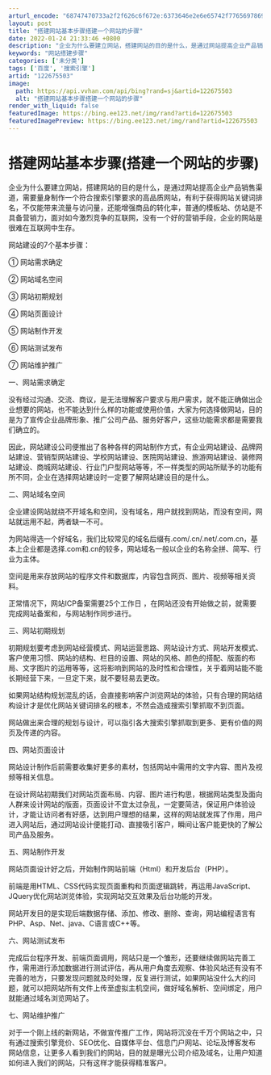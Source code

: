```yaml
---
arturl_encode: "68747470733a2f2f626c6f672e:6373646e2e6e65742f77656978696e5f34333237333934352f:61727469636c652f64657461696c732f313232363735353033"
layout: post
title: "搭建网站基本步骤搭建一个网站的步骤"
date: 2022-01-24 21:33:46 +0800
description: "企业为什么要建立网站，搭建网站的目的是什么，是通过网站提高企业产品销售渠道，需要量身制作一个符合搜索"
keywords: "网站搭建步骤"
categories: ['未分类']
tags: ['百度', '搜索引擎']
artid: "122675503"
image:
  path: https://api.vvhan.com/api/bing?rand=sj&artid=122675503
  alt: "搭建网站基本步骤搭建一个网站的步骤"
render_with_liquid: false
featuredImage: https://bing.ee123.net/img/rand?artid=122675503
featuredImagePreview: https://bing.ee123.net/img/rand?artid=122675503
---
```


# 搭建网站基本步骤(搭建一个网站的步骤)

企业为什么要建立网站，搭建网站的目的是什么，是通过网站提高企业产品销售渠道，需要量身制作一个符合搜索引擎要求的高品质网站，有利于获得网站关键词排名，不仅能带来流量与访问量，还能增强商品的转化率，普通的模板站、仿站是不具备营销力，面对如今激烈竞争的互联网，没有一个好的营销手段，企业的网站是很难在互联网中生存。

网站建设的7个基本步骤：
  
① 网站需求确定

② 网站域名空间

③ 网站初期规划

④ 网站页面设计

⑤ 网站制作开发

⑥ 网站测试发布

⑦ 网站维护推广

一、网站需求确定
  
没有经过沟通、交流、商议，是无法理解客户要求与用户需求，就不能正确做出企业想要的网站，也不能达到什么样的功能或使用价值，大家为何选择做网站，目的是为了宣传企业品牌形象、推广公司产品、服务好客户，这些功能需求都是需要我们确立的。

因此，网站建设公司便推出了各种各样的网站制作方式，有企业网站建设、品牌网站建设、营销型网站建设、学校网站建设、医院网站建设、旅游网站建设、装修网站建设、商城网站建设、行业门户型网站等等，不一样类型的网站所赋予的功能有所不同，企业在选择网站建设时一定要了解网站建设目的是什么。

二、网站域名空间
  
企业建设网站就绕不开域名和空间，没有域名，用户就找到网站，而没有空间，网站就运用不起，两者缺一不可。

为网站得选一个好域名，我们比较常见的域名后缀有.com/.cn/.net/.com.cn，基本上企业都是选择.com和.cn的较多，网站域名一般以企业的名称全拼、简写、行业为主体。

空间是用来存放网站的程序文件和数据库，内容包含网页、图片、视频等相关资料。

正常情况下，网站ICP备案需要25个工作日 ，在网站还没有开始做之前，就需要完成网站备案和，与网站制作同步进行。

三、网站初期规划
  
初期规划要考虑到网站经营模式、网站运营思路、网站设计方式、网站开发模式、客户使用习惯、网站的结构、栏目的设置、网站的风格、颜色的搭配、版面的布局、文字图片的运用等等，这将影响到网站的及时性和合理性，关乎着网站能不能长期经营下来，一旦定下来，就不要轻易去更改。

如果网站结构规划混乱的话，会直接影响客户浏览网站的体验，只有合理的网站结构设计才是优化网站关键词排名的根本，不然会造成搜索引擎抓取不到页面。

网站做出来合理的规划与设计，可以指引各大搜索引擎抓取到更多、更有价值的网页及传递的内容。

四、网站页面设计
  
网站设计制作后前需要收集好更多的素材，包括网站中需用的文字内容、图片及视频等相关信息。

在设计网站初期我们对网站页面布局、内容、图片进行构思，根据网站类型及面向人群来设计网站的版面，页面设计不宜太过杂乱，一定要简洁，保证用户体验设计，才能让访问者有好感，达到用户理想的结果，这样的网站就发挥了作用，用户进入网站后，通过网站设计便能打动、直接吸引客户，瞬间让客户能更快的了解公司产品及服务。

五、网站制作开发
  
网站页面设计好之后，开始制作网站前端（Html）和开发后台（PHP）。

前端是用HTML、CSS代码实现页面重构和页面逻辑跳转，再运用JavaScript、JQuery优化网站浏览体验，实现网站交互效果及后台功能的开发。

网站开发目的是实现后端数据存储、添加、修改、删除、查询，网站编程语言有PHP、Asp、Net、java、C语言或C++等。

六、网站测试发布
  
完成后台程序开发、前端页面调用，网站只是一个雏形，还要继续做网站完善工作，需用进行添加数据进行测试评估，再从用户角度去观察、体验风站还有没有不完善的地方，只要发现问题就及时处理，反复进行测试，如果网站没什么大的问题，就可以把网站所有文件上传至虚拟主机空间，做好域名解析、空间绑定，用户就能通过域名浏览网站了。

七、网站维护推广
  
对于一个刚上线的新网站，不做宣传推广工作，网站将沉没在千万个网站之中，只有通过搜索引擎竞价、SEO优化、自媒体平台、信息门户网站、论坛及博客发布网站信息，让更多人看到我们的网站，目的就是曝光公司介绍及域名，让用户知道如何进入我们的网站，只有这样才能获得精准客户。